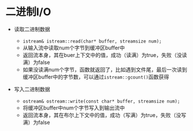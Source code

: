# 二进制I/O

* 读取二进制数据
  * `istream& istream::read(char* buffer, streamsize num);`
  * 从输入流中读取num个字节到缓冲区buffer中
  * 返回流本身，其在buer上下文中的值，成功（读满）为true，失败（没读满）为false
  * 如果没读满num个字节，函数就返回了，比如遇到文件尾，最后一次读到缓冲区buffer中的字节数，可以通过`istream::gcount()`函数获得

* 写入二进制数据
  * `ostream& ostream::write(const char* buffer, streamsize num);`
  * 将缓冲区buffer中num个字节写入到输出流中
  * 返回流本身，其在布尔上下文中的值，成功（写满）为true，失败（没写满）为false


